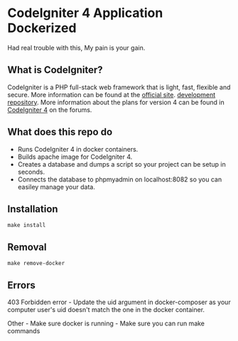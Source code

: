 # CodeIgniter 4 Application Dockerized

Had real trouble with this, My pain is your gain.

## What is CodeIgniter?

CodeIgniter is a PHP full-stack web framework that is light, fast, flexible and secure.
More information can be found at the [official site](https://codeigniter.com).
[development repository](https://github.com/codeigniter4/CodeIgniter4).
More information about the plans for version 4 can be found in [CodeIgniter 4](https://forum.codeigniter.com/forumdisplay.php?fid=28) on the forums.

## What does this repo do

- Runs CodeIgniter 4 in docker containers.
- Builds apache image for CodeIgniter 4.
- Creates a database and dumps a script so your project can be setup in seconds. 
- Connects the database to phpmyadmin on localhost:8082 so you can easiley manage your data.

## Installation
```
make install 
```
## Removal
```
make remove-docker 
```
## Errors

403 Forbidden error 
    - Update the uid argument in docker-composer as your computer user's uid doesn't 
      match the one in the docker container.

Other
    - Make sure docker is running
    - Make sure you can run make commands

